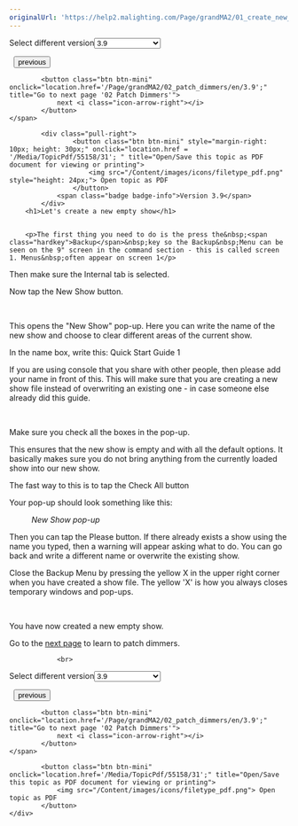 ```yaml
---
originalUrl: 'https://help2.malighting.com/Page/grandMA2/01_create_new_show/en/3.9'
---
```


<div class="topic-navigation">

<div class="pull-right">
	<span class="pull-left">


<div class="pull-left">
<form action="/Topic/SetCurrentVersionNumber" class="form-inline" id="frmTagSelector" method="post">	<span class="form-mini">
		<div class="input-prepend"><span class="add-on">Select different version</span><select autocomplete="off" id="versionNumberId" name="versionNumberId" onchange="$(this).closest('#frmTagSelector').submit();" style="width: 120px;"><option value="">- latest -</option>
<option value="6">3.3</option>
<option value="14">3.4</option>
<option value="18">3.5</option>
<option value="21">3.6</option>
<option value="23">3.7</option>
<option value="27">3.8</option>
<option selected="selected" value="31">3.9</option>
</select></div>
		<input data-val="true" data-val-number="The field Int32 must be a number." data-val-required="The Int32 field is required." id="ProductId" name="ProductId" type="hidden" value="20">
		<input id="CurrentGuid" name="CurrentGuid" type="hidden" value="3acda117-7f1d-40d2-83c6-ee14a744204a">
	</span>
</form></div>&nbsp;	</span>
	<span class="pull-right" style="white-space: nowrap;">
			<button class="btn btn-mini" onclick="location.href='/Page/grandMA2/qsg_welcome/en/3.9'; " title="Go to previous page 'Welcome '">
				<i class="icon-arrow-left"></i> previous
			</button>

			<button class="btn btn-mini" onclick="location.href='/Page/grandMA2/02_patch_dimmers/en/3.9';" title="Go to next page '02 Patch Dimmers'">
				next <i class="icon-arrow-right"></i> 
			</button>
	</span>
</div>
<div class="clear-fix" style="margin-bottom: 10px"></div>
</div>

		
			<div class="pull-right">
					<button class="btn btn-mini" style="margin-right: 10px; height: 30px;" onclick="location.href = '/Media/TopicPdf/55158/31'; " title="Open/Save this topic as PDF document for viewing or printing">
						<img src="/Content/images/icons/filetype_pdf.png" style="height: 24px;"> Open topic as PDF
					</button>
				<span class="badge badge-info">Version 3.9</span>
			</div>
		<h1>Let's create a new empty show</h1>


		<p>The first thing you need to do is the press the&nbsp;<span class="hardkey">Backup</span>&nbsp;key so the Backup&nbsp;Menu can be seen on the 9" screen in the command section - this is called screen 1. Menus&nbsp;often appear on screen 1</p>

<p>Then make sure the <span class="softkey">Internal</span> tab is selected.</p>

<p>Now tap the <span class="softkey">New Show</span> button.</p>

<p>&nbsp;</p>

<p>This opens the "New Show" pop-up. Here you can write the name of the new show and choose to clear different areas of the current show.</p>

<p>In the name box, write this: <span class="syntax">Quick Start Guide 1</span></p>

<p>If you are using console that you share with other people, then please add your name in front of this. This will make sure that you are creating a new show file instead of overwriting an existing one - in case someone else already did this guide.&nbsp;</p>

<p>&nbsp;</p>

<p>Make sure you check all the boxes in the pop-up.</p>

<p>This ensures that the new show is empty and with all the default options. It basically makes sure you do not bring anything from the currently loaded show into our new show.</p>

<p>The fast way to this is to tap the <span class="softkey">Check All</span> button</p>

<p>Your pop-up should look something like this:</p>

<figure class="caption"><img alt="" src="/Media/Image/qsg_01_create_new_show_popup_3_2_1.png">
<figcaption><em>New Show pop-up</em></figcaption>
</figure>

<p>Then you can tap the <span class="softkey">Please</span> button. If there already exists a show using the name you typed, then a warning will appear asking what to do. You can go back and write a different name or overwrite the existing show.</p>

<p>Close the Backup Menu by pressing the yellow <span class="softkey">X</span> in the upper right corner when you have created a show file. The yellow 'X' is how you always closes temporary windows and pop-ups.</p>

<p>&nbsp;</p>

<p>You have now created a new empty show.</p>

<p>Go to the <a href="/Topic/27e61246-fe1a-41e4-8ba6-ecdd3a3da511">next page</a> to learn to patch dimmers.</p>


				<br>
<div class="topic-navigation">

<div class="pull-right">
	<span class="pull-left">


<div class="pull-left">
<form action="/Topic/SetCurrentVersionNumber" class="form-inline" id="frmTagSelector" method="post">	<span class="form-mini">
		<div class="input-prepend"><span class="add-on">Select different version</span><select autocomplete="off" id="versionNumberId" name="versionNumberId" onchange="$(this).closest('#frmTagSelector').submit();" style="width: 120px;"><option value="">- latest -</option>
<option value="6">3.3</option>
<option value="14">3.4</option>
<option value="18">3.5</option>
<option value="21">3.6</option>
<option value="23">3.7</option>
<option value="27">3.8</option>
<option selected="selected" value="31">3.9</option>
</select></div>
		<input data-val="true" data-val-number="The field Int32 must be a number." data-val-required="The Int32 field is required." id="ProductId" name="ProductId" type="hidden" value="20">
		<input id="CurrentGuid" name="CurrentGuid" type="hidden" value="3acda117-7f1d-40d2-83c6-ee14a744204a">
	</span>
</form></div>&nbsp;	</span>
	<span class="pull-right" style="white-space: nowrap;">
			<button class="btn btn-mini" onclick="location.href='/Page/grandMA2/qsg_welcome/en/3.9'; " title="Go to previous page 'Welcome '">
				<i class="icon-arrow-left"></i> previous
			</button>

			<button class="btn btn-mini" onclick="location.href='/Page/grandMA2/02_patch_dimmers/en/3.9';" title="Go to next page '02 Patch Dimmers'">
				next <i class="icon-arrow-right"></i> 
			</button>
	</span>
</div>
	<div class="clear-fix"></div>
	<div class="pull-right">
	
			<button class="btn btn-mini" onclick="location.href='/Media/TopicPdf/55158/31';" title="Open/Save this topic as PDF document for viewing or printing">
				<img src="/Content/images/icons/filetype_pdf.png"> Open topic as PDF
			</button>
	</div>
<div class="clear-fix" style="margin-bottom: 10px"></div>
</div>

	
